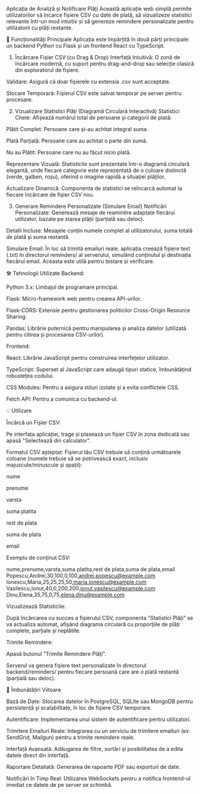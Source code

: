 Aplicația de Analiză și Notificare Plăți
Această aplicație web simplă permite utilizatorilor să încarce fișiere CSV cu date de plată, să vizualizeze statistici relevante într-un mod intuitiv și să genereze remindere personalizate pentru utilizatorii cu plăți restante.

🚀 Funcționalități Principale
Aplicația este împărțită în două părți principale: un backend Python cu Flask și un frontend React cu TypeScript.

1. Încărcare Fișier CSV (cu Drag & Drop)
   Interfață Intuitivă: O zonă de încărcare modernă, cu suport pentru drag-and-drop sau selecție clasică din exploratorul de fișiere.

Validare: Asigură că doar fișierele cu extensia .csv sunt acceptate.

Stocare Temporară: Fișierul CSV este salvat temporar pe server pentru procesare.

2. Vizualizare Statistici Plăți (Diagramă Circulară Interactivă)
   Statistici Cheie: Afișează numărul total de persoane și categorii de plată:

Plătit Complet: Persoane care și-au achitat integral suma.

Plată Parțială: Persoane care au achitat o parte din sumă.

Nu au Plătit: Persoane care nu au făcut nicio plată.

Reprezentare Vizuală: Statisticile sunt prezentate într-o diagramă circulară elegantă, unde fiecare categorie este reprezentată de o culoare distinctă (verde, galben, roșu), oferind o imagine rapidă a situației plăților.

Actualizare Dinamică: Componenta de statistici se reîncarcă automat la fiecare încărcare de fișier CSV nou.

3. Generare Remindere Personalizate (Simulare Email)
   Notificări Personalizate: Generează mesaje de reamintire adaptate fiecărui utilizator, bazate pe starea plății (parțială sau deloc).

Detalii Incluse: Mesajele conțin numele complet al utilizatorului, suma totală de plată și suma restantă.

Simulare Email: În loc să trimită emailuri reale, aplicația creează fișiere text (.txt) în directorul reminders/ al serverului, simulând conținutul și destinația fiecărui email. Aceasta este utilă pentru testare și verificare.

🛠️ Tehnologii Utilizate
Backend:

Python 3.x: Limbajul de programare principal.

Flask: Micro-framework web pentru crearea API-urilor.

Flask-CORS: Extensie pentru gestionarea politicilor Cross-Origin Resource Sharing.

Pandas: Librărie puternică pentru manipularea și analiza datelor (utilizată pentru citirea și procesarea CSV-urilor).

Frontend:

React: Librărie JavaScript pentru construirea interfețelor utilizator.

TypeScript: Superset al JavaScript care adaugă tipuri statice, îmbunătățind robustețea codului.

CSS Modules: Pentru a asigura stiluri izolate și a evita conflictele CSS.

Fetch API: Pentru a comunica cu backend-ul.

💡 Utilizare

Încărcă un Fișier CSV:

Pe interfața aplicației, trage și plasează un fișier CSV în zona dedicată sau apasă "Selectează din calculator".

Formatul CSV așteptat: Fișierul tău CSV trebuie să conțină următoarele coloane (numele trebuie să se potrivească exact, inclusiv majuscule/minuscule și spații):

nume

prenume

varsta

suma platita

rest de plata

suma de plata

email

Exemplu de conținut CSV:

nume,prenume,varsta,suma platita,rest de plata,suma de plata,email
Popescu,Andrei,30,100,0,100,andrei.popescu@example.com
Ionescu,Maria,25,25,25,50,maria.ionescu@example.com
Vasilescu,Ionut,40,0,200,200,ionut.vasilescu@example.com
Dinu,Elena,35,75,0,75,elena.dinu@example.com

Vizualizează Statisticile:

După încărcarea cu succes a fișierului CSV, componenta "Statistici Plăți" se va actualiza automat, afișând diagrama circulară cu proporțiile de plăți complete, parțiale și neplătite.

Trimite Remindere:

Apasă butonul "Trimite Remindere Plăți".

Serverul va genera fișiere text personalizate în directorul backend/reminders/ pentru fiecare persoană care are o plată restantă (parțială sau deloc).

🚀 Îmbunătățiri Viitoare

Bază de Date: Stocarea datelor în PostgreSQL, SQLite sau MongoDB pentru persistență și scalabilitate, în loc de fișiere CSV temporare.

Autentificare: Implementarea unui sistem de autentificare pentru utilizatori.

Trimitere Emailuri Reale: Integrarea cu un serviciu de trimitere emailuri (ex: SendGrid, Mailgun) pentru a trimite remindere reale.

Interfață Avansată: Adăugarea de filtre, sortări și posibilitatea de a edita datele direct din interfață.

Raportare Detaliată: Generarea de rapoarte PDF sau exporturi de date.

Notificări în Timp Real: Utilizarea WebSockets pentru a notifica frontend-ul imediat ce datele de pe server se schimbă.
